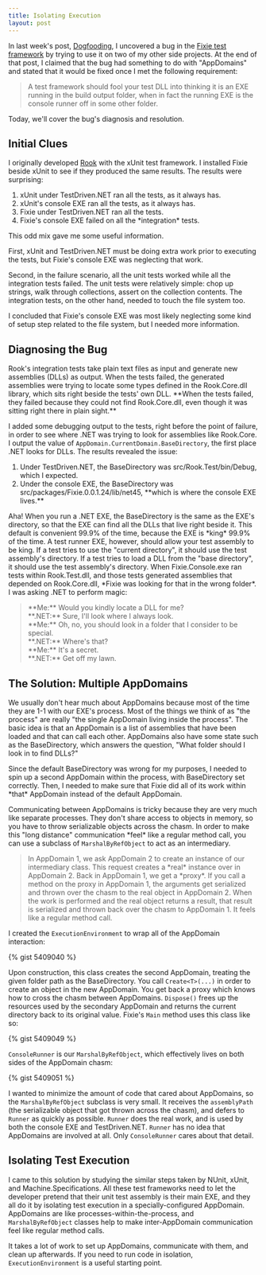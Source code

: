 ```yaml
---
title: Isolating Execution
layout: post
---
```


<p>In last week's post, <a href="http://www.headspring.com/patrick/dogfooding/">Dogfooding</a>, I uncovered a bug in the <a href="https://github.com/plioi/fixie">Fixie test framework</a> by trying to use it on two of my other side projects.  At the end of that post, I claimed that the bug had something to do with "AppDomains" and stated that it would be fixed once I met the following requirement:</p>

<blockquote>
  <p>A test framework should fool your test DLL into thinking it is an EXE running in the build output folder, when in fact the running EXE is the console runner off in some other folder.</p>
</blockquote>

<p>Today, we'll cover the bug's diagnosis and resolution.</p>

## Initial Clues

<p>I originally developed <a href="https://github.com/plioi/rook">Rook</a> with the xUnit test framework.  I installed Fixie beside xUnit to see if they produced the same results.  The results were surprising:</p>

<ol>
<li>xUnit under TestDriven.NET ran all the tests, as it always has.</li>
<li>xUnit's console EXE ran all the tests, as it always has.</li>
<li>Fixie under TestDriven.NET ran all the tests.</li>
<li>Fixie's console EXE failed on all the *integration* tests.</li>
</ol>

<p>This odd mix gave me some useful information.</p>

<p>First, xUnit and TestDriven.NET must be doing extra work prior to executing the tests, but Fixie's console EXE was neglecting that work.</p>

<p>Second, in the failure scenario, all the unit tests worked while all the integration tests failed.  The unit tests were relatively simple: chop up strings, walk through collections, assert on the collection contents.  The integration tests, on the other hand, needed to touch the file system too.</p>

<p>I concluded that Fixie's console EXE was most likely neglecting some kind of setup step related to the file system, but I needed more information.</p>

## Diagnosing the Bug

<p>Rook's integration tests take plain text files as input and generate new assemblies (DLLs) as output.  When the tests failed, the generated assemblies were trying to locate some types defined in the Rook.Core.dll library, which sits right beside the tests' own DLL.  **When the tests failed, they failed because they could not find Rook.Core.dll, even though it was sitting right there in plain sight.**</p>

<p>I added some debugging output to the tests, right before the point of failure, in order to see where .NET was trying to look for assemblies like Rook.Core.  I output the value of <code>AppDomain.CurrentDomain.BaseDirectory</code>, the first place .NET looks for DLLs.  The results revealed the issue:</p>

<ol>
<li>Under TestDriven.NET, the BaseDirectory was src/Rook.Test/bin/Debug, which I expected.</li>
<li>Under the console EXE, the BaseDirectory was src/packages/Fixie.0.0.1.24/lib/net45, **which is where the console EXE lives.**</li>
</ol>

<p>Aha! When you run a .NET EXE, the BaseDirectory is the same as the EXE's directory, so that the EXE can find all the DLLs that live right beside it.  This default is convenient 99.9% of the time, because the EXE is *king* 99.9% of the time.  A test runner EXE, however, should allow your test assembly to be king.  If a test tries to use the "current directory", it should use the test assembly's directory.  If a test tries to load a DLL from the "base directory", it should use the test assembly's directory.  When Fixie.Console.exe ran tests within Rook.Test.dll, and those tests generated assemblies that depended on Rook.Core.dll, *Fixie was looking for that in the wrong folder*.  I was asking .NET to perform magic:</p>

<blockquote>
  <p>**Me:** Would you kindly locate a DLL for me? <br />
**.NET:** Sure, I'll look where I always look. <br />
**Me:** Oh, no, you should look in a folder that I consider to be special. <br />
**.NET:** Where's that? <br />
**Me:** It's a secret. <br />
**.NET:** Get off my lawn.</p>
</blockquote>

## The Solution: Multiple AppDomains

<p>We usually don't hear much about AppDomains because most of the time they are 1-1 with our EXE's process. Most of the things we think of as "the process" are really "the single AppDomain living inside the process".  The basic idea is that an AppDomain is a list of assemblies that have been loaded and that can call each other.  AppDomains also have some state such as the BaseDirectory, which answers the question, "What folder should I look in to find DLLs?"</p>

<p>Since the default BaseDirectory was wrong for my purposes, I needed to spin up a second AppDomain within the process, with BaseDirectory set correctly.  Then, I needed to make sure that Fixie did all of its work within *that* AppDomain instead of the default AppDomain.</p>

<p>Communicating between AppDomains is tricky because they are very much like separate processes.  They don't share access to objects in memory, so you have to throw serializable objects across the chasm.  In order to make this "long distance" communication *feel* like a regular method call, you can use a subclass of <code>MarshalByRefObject</code> to act as an intermediary.</p>

<blockquote>
  <p>In AppDomain 1, we ask AppDomain 2 to create an instance of our intermediary class.  This request creates a *real* instance over in AppDomain 2.  Back in AppDomain 1, we get a *proxy*.  If you call a method on the proxy in AppDomain 1, the arguments get serialized and thrown over the chasm to the real object in AppDomain 2.  When the work is performed and the real object returns a result, that result is serialized and thrown back over the chasm to AppDomain 1.  It feels like a regular method call.</p>
</blockquote>

<p>I created the <code>ExecutionEnvironment</code> to wrap all of the AppDomain interaction:</p>

<p>{% gist 5409040 %}</p>

<p>Upon construction, this class creates the second AppDomain, treating the given folder path as the BaseDirectory.  You call <code>Create&lt;T&gt;(...)</code> in order to create an object in the new AppDomain.  You get back a proxy which knows how to cross the chasm between AppDomains.  <code>Dispose()</code> frees up the resources used by the secondary AppDomain and returns the current directory back to its original value.  Fixie's <code>Main</code> method uses this class like so:</p>

<p>{% gist 5409049 %}</p>

<p><code>ConsoleRunner</code> is our <code>MarshalByRefObject</code>, which effectively lives on both sides of the AppDomain chasm:</p>

<p>{% gist 5409051 %}</p>

<p>I wanted to minimize the amount of code that cared about AppDomains, so the <code>MarshalByRefObject</code> subclass is very small.  It receives the <code>assemblyPath</code> (the serializable object that got thrown across the chasm), and defers to <code>Runner</code> as quickly as possible.  <code>Runner</code> does the real work, and is used by both the console EXE and TestDriven.NET.  <code>Runner</code> has no idea that AppDomains are involved at all.  Only <code>ConsoleRunner</code> cares about that detail.</p>

## Isolating Test Execution

<p>I came to this solution by studying the similar steps taken by NUnit, xUnit, and Machine.Specifications.  All these test frameworks need to let the developer pretend that their unit test assembly is their main EXE, and they all do it by isolating test execution in a specially-configured AppDomain.  AppDomains are like processes-within-the-process, and <code>MarshalByRefObject</code> classes help to make inter-AppDomain communication feel like regular method calls.</p>

<p>It takes a lot of work to set up AppDomains, communicate with them, and clean up afterwards.  If you need to run code in isolation, <code>ExecutionEnvironment</code> is a useful starting point.</p>